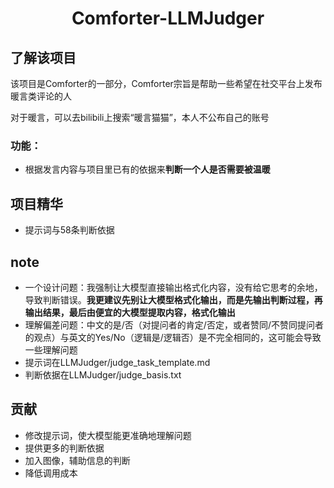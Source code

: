 # <center> Comforter-LLMJudger

## 了解该项目

该项目是Comforter的一部分，Comforter宗旨是帮助一些希望在社交平台上发布暖言类评论的人

对于暖言，可以去bilibili上搜索“暖言猫猫”，本人不公布自己的账号

### 功能：

- 根据发言内容与项目里已有的依据来**判断一个人是否需要被温暖**

## 项目精华

- 提示词与58条判断依据

## note

- 一个设计问题：我强制让大模型直接输出格式化内容，没有给它思考的余地，导致判断错误。**我更建议先别让大模型格式化输出，而是先输出判断过程，再输出结果，最后由便宜的大模型提取内容，格式化输出**
- 理解偏差问题：中文的是/否（对提问者的肯定/否定，或者赞同/不赞同提问者的观点）与英文的Yes/No（逻辑是/逻辑否）是不完全相同的，这可能会导致一些理解问题
- 提示词在LLMJudger/judge_task_template.md
- 判断依据在LLMJudger/judge_basis.txt

## 贡献

- 修改提示词，使大模型能更准确地理解问题
- 提供更多的判断依据
- 加入图像，辅助信息的判断
- 降低调用成本
